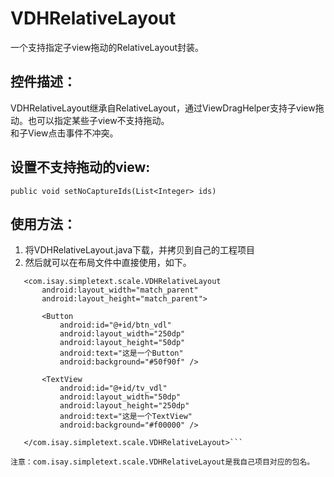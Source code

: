 # VDHRelativeLayout
一个支持指定子view拖动的RelativeLayout封装。
 
## 控件描述：
 VDHRelativeLayout继承自RelativeLayout，通过ViewDragHelper支持子view拖动。也可以指定某些子view不支持拖动。
 <br>和子View点击事件不冲突。

## 设置不支持拖动的view:
 ```public void setNoCaptureIds(List<Integer> ids)```
 
## 使用方法：
1.  将VDHRelativeLayout.java下载，并拷贝到自己的工程项目
1.  然后就可以在布局文件中直接使用，如下。
 ```
    <com.isay.simpletext.scale.VDHRelativeLayout
        android:layout_width="match_parent"
        android:layout_height="match_parent">

        <Button
            android:id="@+id/btn_vdl"
            android:layout_width="250dp"
            android:layout_height="50dp"
            android:text="这是一个Button"
            android:background="#50f90f" />

        <TextView
            android:id="@+id/tv_vdl"
            android:layout_width="50dp"
            android:layout_height="250dp"
            android:text="这是一个TextView"
            android:background="#f00000" />

    </com.isay.simpletext.scale.VDHRelativeLayout>```

注意：com.isay.simpletext.scale.VDHRelativeLayout是我自己项目对应的包名。
 
